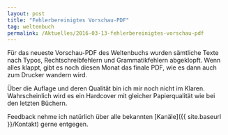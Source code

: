 ```yaml
---
layout: post
title: "Fehlerbereinigtes Vorschau-PDF"
tag: weltenbuch
permalink: /Aktuelles/2016-03-13-fehlerbereinigtes-vorschau-pdf
---
```


Für das neueste Vorschau-PDF des Weltenbuchs wurden sämtliche Texte nach Typos, Rechtschreibfehlern und Grammatikfehlern abgeklopft. Wenn alles klappt, gibt es noch diesen Monat das finale PDF, wie es dann auch zum Drucker wandern wird.

Über die Auflage und deren Qualität bin ich mir noch nicht im Klaren. Wahrscheinlich wird es ein Hardcover mit gleicher Papierqualität wie bei den letzten Büchern.

Feedback nehme ich natürlich über alle bekannten [Kanäle]({{ site.baseurl }}/Kontakt) gerne entgegen.


